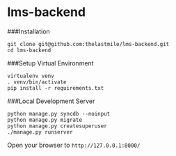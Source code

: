 # lms-backend


###Installation
```
git clone git@github.com:thelastmile/lms-backend.git
cd lms-backend
```

###Setup Virtual Environment
```
virtualenv venv
. venv/bin/activate
pip install -r requirements.txt
```

###Local Development Server
```
python manage.py syncdb --noinput
python manage.py migrate
python manage.py createsuperuser
./manage.py runserver
```

Open your browser to ```http://127.0.0.1:8000/```
